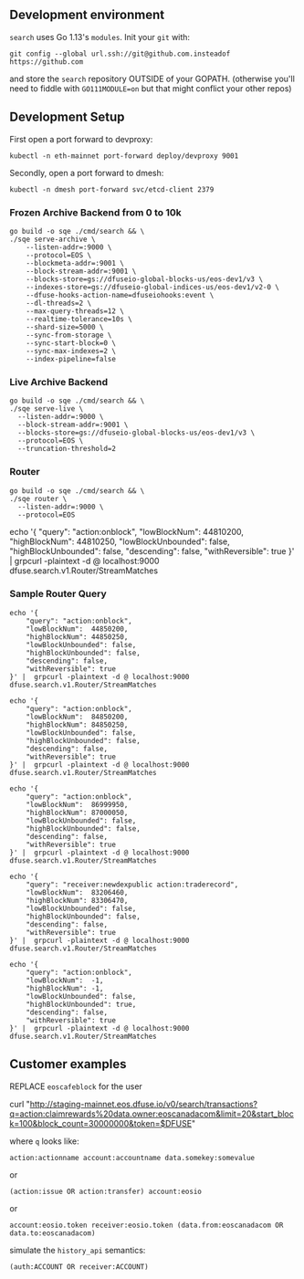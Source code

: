 ## Development environment

`search` uses Go 1.13's `modules`. Init your `git` with:

    git config --global url.ssh://git@github.com.insteadof https://github.com

and store the `search` repository OUTSIDE of your GOPATH. (otherwise
you'll need to fiddle with `GO111MODULE=on` but that might conflict
your other repos)

## Development Setup

First open a port forward to devproxy:

    kubectl -n eth-mainnet port-forward deploy/devproxy 9001

Secondly, open a port forward to dmesh:

    kubectl -n dmesh port-forward svc/etcd-client 2379

### Frozen Archive Backend  from 0 to 10k
```shell script
go build -o sqe ./cmd/search && \
./sqe serve-archive \
    --listen-addr=:9000 \
    --protocol=EOS \
    --blockmeta-addr=:9001 \
    --block-stream-addr=:9001 \
    --blocks-store=gs://dfuseio-global-blocks-us/eos-dev1/v3 \
    --indexes-store=gs://dfuseio-global-indices-us/eos-dev1/v2-0 \
    --dfuse-hooks-action-name=dfuseiohooks:event \
    --dl-threads=2 \
    --max-query-threads=12 \
    --realtime-tolerance=10s \
    --shard-size=5000 \
    --sync-from-storage \
    --sync-start-block=0 \
    --sync-max-indexes=2 \
    --index-pipeline=false
```

### Live Archive Backend

```shell script
go build -o sqe ./cmd/search && \
./sqe serve-live \
  --listen-addr=:9000 \
  --block-stream-addr=:9001 \
  --blocks-store=gs://dfuseio-global-blocks-us/eos-dev1/v3 \
  --protocol=EOS \
  --truncation-threshold=2
```

### Router

```shell script
go build -o sqe ./cmd/search && \
./sqe router \
  --listen-addr=:9000 \
  --protocol=EOS
```

echo '{
    "query": "action:onblock",
    "lowBlockNum":  44810200,
    "highBlockNum": 44810250,
    "lowBlockUnbounded": false,
    "highBlockUnbounded": false,
    "descending": false,
    "withReversible": true
}' |  grpcurl -plaintext -d @ localhost:9000 dfuse.search.v1.Router/StreamMatches


### Sample Router Query

```shell script
echo '{
    "query": "action:onblock",
    "lowBlockNum":  44850200,
    "highBlockNum": 44850250,
    "lowBlockUnbounded": false,
    "highBlockUnbounded": false,
    "descending": false,
    "withReversible": true
}' |  grpcurl -plaintext -d @ localhost:9000 dfuse.search.v1.Router/StreamMatches
```

```shell script
echo '{
    "query": "action:onblock",
    "lowBlockNum":  84850200,
    "highBlockNum": 84850250,
    "lowBlockUnbounded": false,
    "highBlockUnbounded": false,
    "descending": false,
    "withReversible": true
}' |  grpcurl -plaintext -d @ localhost:9000 dfuse.search.v1.Router/StreamMatches
```

```shell script
echo '{
    "query": "action:onblock",
    "lowBlockNum":  86999950,
    "highBlockNum": 87000050,
    "lowBlockUnbounded": false,
    "highBlockUnbounded": false,
    "descending": false,
    "withReversible": true
}' |  grpcurl -plaintext -d @ localhost:9000 dfuse.search.v1.Router/StreamMatches
```

```shell script
echo '{
    "query": "receiver:newdexpublic action:traderecord",
    "lowBlockNum":  83206460,
    "highBlockNum": 83306470,
    "lowBlockUnbounded": false,
    "highBlockUnbounded": false,
    "descending": false,
    "withReversible": true
}' |  grpcurl -plaintext -d @ localhost:9000 dfuse.search.v1.Router/StreamMatches
```

```shell script
echo '{
    "query": "action:onblock",
    "lowBlockNum":  -1,
    "highBlockNum": -1,
    "lowBlockUnbounded": false,
    "highBlockUnbounded": true,
    "descending": false,
    "withReversible": true
}' |  grpcurl -plaintext -d @ localhost:9000 dfuse.search.v1.Router/StreamMatches
```
## Customer examples


REPLACE `eoscafeblock` for the user

curl "http://staging-mainnet.eos.dfuse.io/v0/search/transactions?q=action:claimrewards%20data.owner:eoscanadacom&limit=20&start_block=100&block_count=30000000&token=$DFUSE"

where `q` looks like:

`action:actionname account:accountname data.somekey:somevalue`

or

`(action:issue OR action:transfer) account:eosio`

or

`account:eosio.token receiver:eosio.token (data.from:eoscanadacom OR data.to:eoscanadacom)`

simulate the `history_api` semantics:

`(auth:ACCOUNT OR receiver:ACCOUNT)`
